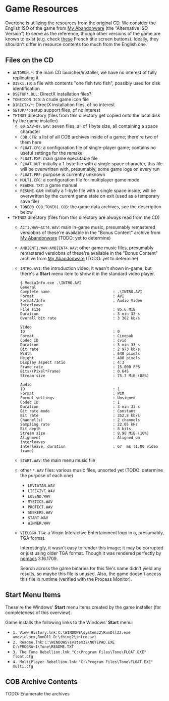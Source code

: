 Game Resources
==============
Overtone is utilizing the resources from the original CD. We consider the
English ISO of the game from [My Abandonware][myabandonware.the-tone-rebellion]
(the "Alternative ISO Version") to serve as the reference, though other versions
of the game are known to exist (e.g. check [these][fadoli.title-screen] French
title screen buttons). Ideally, they shouldn't differ in resource contents too
much from the English one.

Files on the CD
---------------
- `AUTORUN.*`: the main CD launcher/installer, we have no interest of fully
  replicating it
- `DISK1.ID`: a file with contents "one fish two fish", possibly used for disk
  identification
- `DSETUP*.DLL`: DirectX installation files?
- `TONEICON.ICO`: a crude game icon file
- `DIRECTX/*`: DirectX installation files, of no interest
- `SETUP/*`: setup support files, of no interest
- `THING1` directory (files from this directory get copied onto the local disk
  by the game installer)
    - `00.SAV`–`07.SAV`: seven files, all of 1 byte size, all containing a space
      character
    - `COB.CFG`: a list of all COB archives inside of a game; there're two of
      them here
    - `FLOAT.CFG`: a configuration file of single-player game; contains no
       useful settings for the remake
    - `FLOAT.EXE`: main game executable file
    - `FLOAT.OUT`: initially a 1-byte file with a single space character, this
      file will be overwritten with, presumably, some game logs on every run
    - `FLOAT.PRF`: purpose is currently unknown
    - `MULTI.CFG`: a configuration file for multiplayer game mode
    - `README.TXT`: a game manual
    - `RESUME.GAM`: initially a 1-byte file with a single space inside, will be
      overwritten by the current game state on exit (used as a temporary save
      file)
    - `TONE00.COB`–`TONE01.COB`: the game data archives, see the description
      below
- `THING2` directory (files from this directory are always read from the CD)
    - `ACT1.WAV`–`ACT4.WAV`: main in-game music, presumably remastered versiobns
      of these're available in the "Bonus Content" archive from [My
      Abandonware][myabandonware.the-tone-rebellion] (TODO: yet to determine)
    - `AMBIENT1.WAV`–`AMBIENT4.WAV`: other game music files, presumably
      remastered versiobns of these're available in the "Bonus Content" archive
      from [My Abandonware][myabandonware.the-tone-rebellion] (TODO: yet to
      determine)
    - `INTRO.AVI`: the introduction video; it wasn't shown in-game, but there's
      a **Start** menu item to show it in the standard video player.

      ```console
      $ MediaInfo.exe .\INTRO.AVI
      General
      Complete name                            : .\INTRO.AVI
      Format                                   : AVI
      Format/Info                              : Audio Video Interleave
      File size                                : 85.6 MiB
      Duration                                 : 3 min 33 s
      Overall bit rate                         : 3 362 kb/s

      Video
      ID                                       : 0
      Format                                   : Cinepak
      Codec ID                                 : cvid
      Duration                                 : 3 min 33 s
      Bit rate                                 : 2 973 kb/s
      Width                                    : 640 pixels
      Height                                   : 480 pixels
      Display aspect ratio                     : 4:3
      Frame rate                               : 15.000 FPS
      Bits/(Pixel*Frame)                       : 0.645
      Stream size                              : 75.7 MiB (88%)

      Audio
      ID                                       : 1
      Format                                   : PCM
      Format settings                          : Unsigned
      Codec ID                                 : 1
      Duration                                 : 3 min 33 s
      Bit rate mode                            : Constant
      Bit rate                                 : 352.8 kb/s
      Channel(s)                               : 2 channels
      Sampling rate                            : 22.05 kHz
      Bit depth                                : 8 bits
      Stream size                              : 8.98 MiB (10%)
      Alignment                                : Aligned on interleaves
      Interleave, duration                     : 67  ms (1.00 video frame)
      ```
    - `START.WAV`: the main menu music file
    - other `*.WAV` files: various music files, unsorted yet (TODO: determine
      the purpose of each one)
        - `LEVIATAN.WAV`
        - `LIFEGIVE.WAV`
        - `LOSEND.WAV`
        - `MYSTICS.WAV`
        - `PROTECT.WAV`
        - `SEEKERS.WAV`
        - `START.WAV`
        - `WINNER.WAV`
    - `VIELOGO.TGA`: a Virgin Interactive Entertainment logo in a, presumably,
      TGA format.

      Interestingly, it wasn't easy to render this image; it may be corrupted or
      just using older TGA format. Though it was rendered perfectly by
      [nomacs][] 3.16.1709.

      Search across the game binaries for this file's name didn't yield any
      results, so maybe this file is unused. Also, the game doesn't access this
      file in runtime (verified with the Process Monitor).

Start Menu Items
----------------
These're the Windows' **Start** menu items created by the game installer (for
completeness of this overview).

Game installs the following links to the Windows' **Start** menu:
- `1. View History.lnk`:
  `C:\WINDOWS\system32\RunDll32.exe amovie.ocx,RunDll D:\thing2\intro.avi`
- `2. Readme.lnk`: `C:\WINDOWS\system32\NOTEPAD.EXE C:\PROGRA~1\Tone\README.TXT`
- `3. The Tone Rebellion.lnk`: `"C:\Program Files\Tone\FLOAT.EXE"  float.cfg`
- `4. MultiPlayer Rebellion.lnk`: `"C:\Program Files\Tone\FLOAT.EXE"  multi.cfg`

COB Archive Contents
--------------------
TODO: Enumerate the archives

[fadoli.title-screen]: https://github.com/Fadoli/ToneRebellion_Raw/tree/932909a9561b9f3666fb7b25ac011016a010fe6f/extracted_shp/TITSCRN
[myabandonware.the-tone-rebellion]: https://www.myabandonware.com/game/the-tone-rebellion-cjc
[nomacs]: https://nomacs.org/

